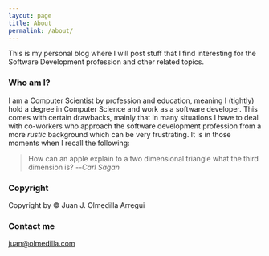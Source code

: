 ```yaml
---
layout: page
title: About
permalink: /about/
---
```


This is my personal blog where I will post stuff that I find interesting for the Software Development profession and other related topics.

### Who am I?

I am a Computer Scientist by profession and education, meaning I (tightly) hold a degree in Computer Science and work as a software developer. This comes with certain drawbacks, mainly that in many situations I have to deal with co-workers who approach the software development profession from a more _rustic_ background which can be very frustrating. It is in those moments when I recall the following:

> How can an apple explain to a two dimensional triangle what the third dimension is?
>           --<cite>Carl Sagan</cite>

### Copyright

Copyright by &copy; Juan J. Olmedilla Arregui

### Contact me

[juan@olmedilla.com](mailto:juan@olmedilla.com)
